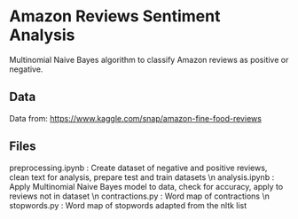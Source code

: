 # Amazon Reviews Sentiment Analysis
Multinomial Naive Bayes algorithm to classify Amazon reviews as positive or negative.

## Data
Data from: https://www.kaggle.com/snap/amazon-fine-food-reviews

## Files
preprocessing.ipynb : Create dataset of negative and positive reviews, clean text for analysis, prepare test and train datasets
\n analysis.ipynb : Apply Multinomial Naive Bayes model to data, check for accuracy, apply to reviews not in dataset
\n contractions.py : Word map of contractions
\n stopwords.py : Word map of stopwords adapted from the nltk list
